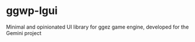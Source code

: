 # ggwp-lgui
Minimal and opinionated UI library for ggez game engine, developed for the Gemini project
